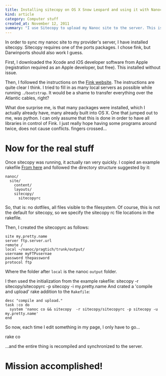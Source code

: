 ```yaml
--- 
title: Installing sitecopy on OS X Snow Leopard and using it with Nanoc
kind: article
category: Computer stuff
created_at: November 12, 2011
summary: "I use Sitecopy to upload my Nanoc site to the server. This is how I managed to do it."
---
```


In order to sync my nanoc site to my provider's server, I have installed sitecopy. Sitecopy requires one of the ports packages. I chose fink, but Darwinports should also work I guess.

First, I downloaded the Xcode and iOS developer software from Apple (registration required as an Apple developer, but free). This installed without issue.

Then, I followed the instructions on the [Fink website](http://www.finkproject.org/download/srcdist.php). The instructions are quite clear I think. I tried to fill in as many local servers as possible while running `./bootstrap`. It would be a shame to transfer everything over the Atlantic cables, right?

What doe surprise me, is that many packages were installed, which I actually already have, many already built into OS X. One that jumped out to me, was python. I can only assume that this is done in order to have all libraries in control of Fink. I just really hope having some programs around twice, does not cause conflicts. fingers crossed...

Now for the real stuff
========

Once sitecopy was running, it actually ran very quickly. I copied an example rakefile [From here](http://www.remerson.plus.com/articles/nanoc-rake) and followed the directory structure suggested by it:

    nanoc/
      site/
        content/
        layouts/
        sitecopy/
          sitecopyrc

So, that is: no dotfiles, all files visible to the filesystem. Of course, this is not the default for sitecopy, so we specify the sitecopy rc file locations in the rakefile.

Then, I created the sitecopyrc as follows:
    
    site my.pretty.name
    server ftp.server.url
    remote /
    local ~/nanoc/pragtich/trunk/output/
    username myFTPusernae
    password thepassword
    protocol ftp

Where the folder after `local` is the nanoc `output` folder.

I then used the initialization from the example rakefile:
    sitecopy -r sitecopy/sitecopyrc -p sitecopy -i my.pretty.name
And crated a 'compile and upload' rake addition to the `Rakefile`:
	
    desc "compile and upload."
	task :co do
	  system 'nanoc co && sitecopy  -r sitecopy/sitecopyrc -p sitecopy -u my.pretty.name'
	end

So now, each time I edit something in my page, I only have to go...

  rake co

...and the entire thing is recompiled and synchronized to the server. 

Mission accomplished!
=======